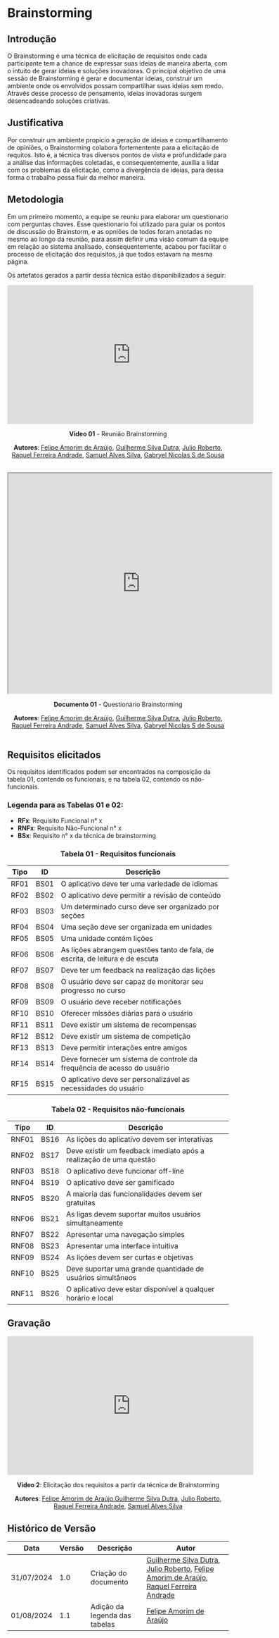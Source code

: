 # Brainstorming

## Introdução

O Brainstorming é uma técnica de elicitação de requisitos onde cada participante tem a chance de expressar suas ideias de maneira aberta, com o intuito de gerar ideias e soluções inovadoras. O principal objetivo  de uma sessão de Brainstorming é gerar e documentar ideias, construir um  ambiente onde os  envolvidos possam compartilhar suas ideias sem medo. Através desse processo de  pensamento, ideias inovadoras surgem desencadeando soluções criativas.

## Justificativa

Por construir um ambiente  propicio  a geração  de ideias e compartilhamento  de opiniões, o  Brainstorming colabora fortementente para a elicitação de requitos. Isto é,  a técnica tras diversos pontos  de  vista e  profundidade para a  análise das  informações  coletadas, e consequentemente, auxília a lidar com os problemas da elicitação, como  a divergência de ideias, para dessa forma o trabalho  possa fluir da  melhor  maneira.

## Metodologia

Em um primeiro  momento, a equipe se reuniu para elaborar um questionario com perguntas chaves. Esse questionario foi utilizado para guiar os pontos de discussão do Brainstorm, e as opniões de todos foram anotadas no mesmo ao longo da reunião, para assim definir uma visão comum da equipe em relação ao sistema analisado, consequentemente, acabou por facilitar o processo de elicitação dos requisitos, já que todos estavam na mesma página.

Os artefatos gerados a partir dessa técnica estão disponibilizados a seguir:
<center>
<iframe width="560" height="315" src="https://www.youtube.com/embed/3B68DaGgxew?si=DnQwxuE63JRZ3N5m" title="YouTube video player" frameborder="0" allow="accelerometer; autoplay; clipboard-write; encrypted-media; gyroscope; picture-in-picture; web-share" referrerpolicy="strict-origin-when-cross-origin" allowfullscreen></iframe>

**Video 01** - Reunião Brainstorming

**Autores**: [Felipe Amorim de Araújo](https://github.com/lipeaaraujo), [Guilherme Silva Dutra](https://github.com/GuiDutra21), [Julio Roberto](https://github.com/JulioR2022), [Raquel Ferreira Andrade](https://github.com/raquel-andrade), [Samuel Alves Silva](https://github.com/samuelalvess), [Gabryel Nicolas S de Sousa](https://github.com/gabryelns)
<br></br>

</center>

<center>
<iframe src="https://drive.google.com/file/d/17q6rHpNhTjfEV-USrC6Pl5ev9xbgxVq3/preview" width="600" height="500"></iframe>

**Documento 01** - Questionário Brainstorming

**Autores**: [Felipe Amorim de Araújo](https://github.com/lipeaaraujo), [Guilherme Silva Dutra](https://github.com/GuiDutra21), [Julio Roberto](https://github.com/JulioR2022), [Raquel Ferreira Andrade](https://github.com/raquel-andrade), [Samuel Alves Silva](https://github.com/samuelalvess), [Gabryel Nicolas S de Sousa](https://github.com/gabryelns)
<br></br>
</center>

## Requisitos elicitados

Os requisitos identificados podem ser encontrados na composição da tabela 01, contendo os funcionais, e na tabela 02, contendo os não-funcionais.

### Legenda para as Tabelas 01 e 02:

- **RFx**: Requisito Funcional n° x
- **RNFx**: Requisito Não-Funcional n° x
- **BSx**: Requisito n° x da técnica de brainstorming

<center>

### Tabela 01 - Requisitos funcionais

| Tipo | ID | Descrição |
| - | - | - |
| RF01 | BS01 | O aplicativo deve ter uma variedade de idiomas   |
| RF02 | BS02 | O aplicativo deve permitir a revisão de conteúdo  |
| RF03 | BS03 | Um determinado curso deve ser organizado por seções  |
| RF04 | BS04 | Uma seção deve ser organizada em unidades  |
| RF05 | BS05 | Uma unidade contém lições  |
| RF06 | BS06 | As lições abrangem questões tanto de fala, de escrita, de leitura e de escuta  |
| RF07 | BS07 | Deve ter um feedback na realização das lições  |
| RF08 | BS08 | O usuário deve ser capaz de monitorar seu progresso no curso  |
| RF09 | BS09 | O usuário deve receber notificações  |
| RF10 | BS10 | Oferecer missões diárias para o usuário  |
| RF11 | BS11 | Deve existir um sistema de recompensas  |
| RF12 | BS12 | Deve existir um sistema de competição  |
| RF13 | BS13 | Deve permitir interações entre amigos  |
| RF14 | BS14 | Deve fornecer um sistema de controle da frequência de acesso do usuário  |
| RF15 | BS15 | O aplicativo deve ser personalizável as necessidades do usuário |

### Tabela 02 - Requisitos não-funcionais

| Tipo | ID | Descrição |
| - | - | - |
| RNF01 | BS16 | As lições do aplicativo devem ser interativas |
| RNF02 | BS17 | Deve existir um feedback imediato após a realização de uma questão |
| RNF03 | BS18 | O aplicativo deve funcionar off-line  |
| RNF04 | BS19 | O aplicativo deve ser gamificado  |
| RNF05 | BS20 | A maioria das funcionalidades devem ser gratuitas |
| RNF06 | BS21 | As ligas devem suportar muitos usuários simultaneamente  |
| RNF07 | BS22 | Apresentar uma navegação simples  |
| RNF08 | BS23 | Apresentar uma interface intuitiva  |
| RNF09 | BS24 | As lições devem ser curtas e objetivas   |
| RNF10 | BS25 | Deve suportar uma grande quantidade de usuários simultâneos   |
| RNF11 | BS26 | O aplicativo deve estar disponível a qualquer horário e local  |

</center>

## Gravação

<center>
<iframe width="560" height="315" src="https://www.youtube.com/embed/lgt6_mWpJ3g?si=qrUtTi7s8_xBIPiT" title="YouTube video player" frameborder="0" allow="accelerometer; autoplay; clipboard-write; encrypted-media; gyroscope; picture-in-picture; web-share" referrerpolicy="strict-origin-when-cross-origin" allowfullscreen></iframe>

**Vídeo 2**: Elicitação dos requisitos a partir da técnica de Brainstorming

**Autores**:  [Felipe Amorim de Araújo](https://github.com/lipeaaraujo),[Guilherme Silva Dutra](https://github.com/GuiDutra21), [Julio Roberto](https://github.com/JulioR2022), [Raquel Ferreira Andrade](https://github.com/raquel-andrade), [Samuel Alves Silva](https://github.com/samuelalvess)
</center>

## Histórico de Versão

<center>

| Data | Versão | Descrição | Autor |
| ---- | ------ | --------- | ----- |
| 31/07/2024 | 1.0 | Criação do documento | [Guilherme Silva Dutra](https://github.com/GuiDutra21), [Julio Roberto](https://github.com/JulioR2022), [Felipe Amorim de Araújo](https://github.com/lipeaaraujo), [Raquel Ferreira Andrade](https://github.com/raquel-andrade) |
| 01/08/2024 | 1.1 | Adição da legenda das tabelas | [Felipe Amorim de Araújo](https://github.com/lipeaaraujo)|

</center>